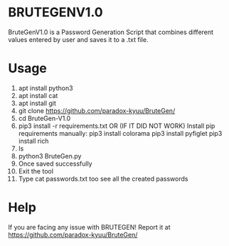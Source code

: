 # BRUTEGENV1.0

BruteGenV1.0 is a Password Generation Script that combines different values entered by user and saves it to a .txt file.

# Usage
1. apt install python3
2. apt install cat
3. apt install git
4. git clone https://github.com/paradox-kyuu/BruteGen/
5. cd BruteGen-V1.0
6. pip3 install -r requirements.txt 
OR (IF IT DID NOT WORK) 
Install pip requirements manually:
pip3 install colorama
pip3 install pyfiglet
pip3 install rich
7. ls
8. python3 BruteGen.py
9. Once saved successfully
10. Exit the tool
11. Type cat passwords.txt too see all the created passwords

# Help
If you are facing any issue with BRUTEGEN! Report it at https://github.com/paradox-kyuu/BruteGen/
